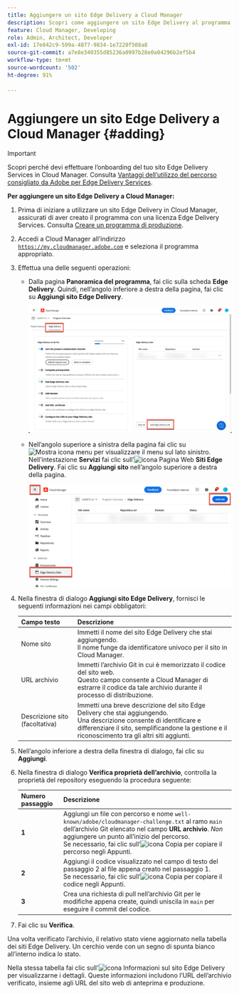 ```yaml
---
title: Aggiungere un sito Edge Delivery a Cloud Manager
description: Scopri come aggiungere un sito Edge Delivery al programma di produzione o al programma sandbox.
feature: Cloud Manager, Developing
role: Admin, Architect, Developer
exl-id: 17e842c9-599a-4877-9834-1e7220f508a8
source-git-commit: a7e8e340355d85236a0997b28e0a04296b2ef5b4
workflow-type: tm+mt
source-wordcount: '502'
ht-degree: 91%

---
```


# Aggiungere un sito Edge Delivery a Cloud Manager {#adding}

>[!IMPORTANT]
>
>Scopri perché devi effettuare l’onboarding del tuo sito Edge Delivery Services in Cloud Manager.
>Consulta [Vantaggi dell’utilizzo del percorso consigliato da Adobe per Edge Delivery Services](/help/implementing/cloud-manager/edge-delivery/introduction-to-edge-delivery-services.md#recommended-path-eds).

**Per aggiungere un sito Edge Delivery a Cloud Manager:**

1. Prima di iniziare a utilizzare un sito Edge Delivery in Cloud Manager, assicurati di aver creato il programma con una licenza Edge Delivery Services.
Consulta [Creare un programma di produzione](/help/implementing/cloud-manager/getting-access-to-aem-in-cloud/creating-production-programs.md).
1. Accedi a Cloud Manager all’indirizzo [`https://my.cloudmanager.adobe.com`](https://my.cloudmanager.adobe.com/) e seleziona il programma appropriato.
1. Effettua una delle seguenti operazioni:

   * Dalla pagina **Panoramica del programma**, fai clic sulla scheda **Edge Delivery**. Quindi, nell’angolo inferiore a destra della pagina, fai clic su **Aggiungi sito Edge Delivery**.

     ![Aggiungere un sito Edge Delivery dalla scheda Edge Delivery](/help/implementing/cloud-manager/assets/cm-eds-add1.png)

   * Nell’angolo superiore a sinistra della pagina fai clic su ![Mostra icona menu](https://spectrum.adobe.com/static/icons/workflow_18/Smock_ShowMenu_18_N.svg) per visualizzare il menu sul lato sinistro.
Nell’intestazione **Servizi** fai clic sull’![icona Pagina Web](https://spectrum.adobe.com/static/icons/workflow_18/Smock_WebPages_18_N.svg) **Siti Edge Delivery**.
Fai clic su **Aggiungi sito** nell’angolo superiore a destra della pagina.

     ![Aggiungere un sito Edge Delivery dal pulsante Edge Delivery Sites](/help/implementing/cloud-manager/assets/cm-eds-add2.png)

1. Nella finestra di dialogo **Aggiungi sito Edge Delivery**, fornisci le seguenti informazioni nei campi obbligatori:

   | Campo testo | Descrizione |
   | - | --- |
   | Nome sito | Immetti il nome del sito Edge Delivery che stai aggiungendo.<br>Il nome funge da identificatore univoco per il sito in Cloud Manager. |
   | URL archivio | Immetti l’archivio Git in cui è memorizzato il codice del sito web.<br>Questo campo consente a Cloud Manager di estrarre il codice da tale archivio durante il processo di distribuzione. |
   | Descrizione sito (facoltativa) | Immetti una breve descrizione del sito Edge Delivery che stai aggiungendo.<br>Una descrizione consente di identificare e differenziare il sito, semplificandone la gestione e il riconoscimento tra gli altri siti aggiunti. |

1. Nell’angolo inferiore a destra della finestra di dialogo, fai clic su **Aggiungi**.

1. Nella finestra di dialogo **Verifica proprietà dell’archivio**, controlla la proprietà del repository eseguendo la procedura seguente:

   | Numero passaggio | Descrizione |
   | - | - |
   | **1** | Aggiungi un file con percorso e nome `well-known/adobe/cloudmanager-challenge.txt` al ramo `main` dell’archivio Git elencato nel campo **URL archivio**. *Non* aggiungere un punto all’inizio del percorso.<br>Se necessario, fai clic sull’![icona Copia](https://spectrum.adobe.com/static/icons/workflow_18/Smock_Copy_18_N.svg) per copiare il percorso negli Appunti. |
   | **2** | Aggiungi il codice visualizzato nel campo di testo del passaggio 2 al file appena creato nel passaggio 1.<br>Se necessario, fai clic sull’![icona Copia](https://spectrum.adobe.com/static/icons/workflow_18/Smock_Copy_18_N.svg) per copiare il codice negli Appunti. |
   | **3** | Crea una richiesta di pull nell’archivio Git per le modifiche appena create, quindi uniscila in `main` per eseguire il commit del codice. |

1. Fai clic su **Verifica**.

Una volta verificato l’archivio, il relativo stato viene aggiornato nella tabella dei siti Edge Delivery. Un cerchio verde con un segno di spunta bianco all’interno indica lo stato.

Nella stessa tabella fai clic sull’![icona Informazioni sul sito Edge Delivery](https://spectrum.adobe.com/static/icons/workflow_18/Smock_InfoOutline_18_N.svg) per visualizzarne i dettagli. Queste informazioni includono l’URL dell’archivio verificato, insieme agli URL del sito web di anteprima e produzione.
